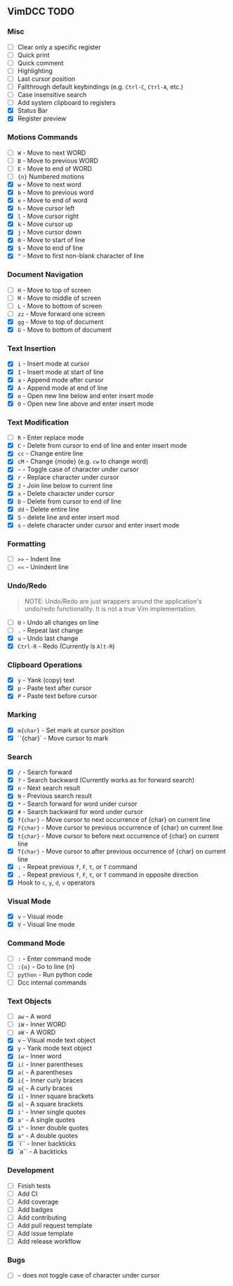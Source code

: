 ## VimDCC TODO

### Misc
- [ ] Clear only a specific register
- [ ] Quick print
- [ ] Quick comment
- [ ] Highlighting
- [ ] Last cursor position
- [ ] Fallthrough default keybindings (e.g. `Ctrl-C`, `Ctrl-A`, etc.)
- [ ] Case insensitive search
- [ ] Add system clipboard to registers
- [x] Status Bar
- [x] Register preview

### Motions Commands
- [ ] `W` - Move to next WORD
- [ ] `B` - Move to previous WORD
- [ ] `E` - Move to end of WORD
- [ ] `{n}` Numbered motions
- [x] `w` - Move to next word
- [x] `b` - Move to previous word
- [x] `e` - Move to end of word
- [x] `h` - Move cursor left
- [x] `l` - Move cursor right
- [x] `k` - Move cursor up
- [x] `j` - Move cursor down
- [x] `0` - Move to start of line
- [x] `$` - Move to end of line
- [x] `^` - Move to first non-blank character of line

### Document Navigation
- [ ] `H` - Move to top of screen
- [ ] `M` - Move to middle of screen
- [ ] `L` - Move to bottom of screen
- [ ] `zz` - Move forward one screen
- [x] `gg` - Move to top of document
- [x] `G` - Move to bottom of document

### Text Insertion
- [x] `i` - Insert mode at cursor
- [x] `I` - Insert mode at start of line
- [x] `a` - Append mode after cursor
- [x] `A` - Append mode at end of line
- [x] `o` - Open new line below and enter insert mode
- [x] `O` - Open new line above and enter insert mode

### Text Modification
- [ ] `R` - Enter replace mode
- [x] `C` - Delete from cursor to end of line and enter insert mode
- [x] `cc` - Change entire line
- [x] `cM` - Change {mode} (e.g. `cw` to change word)
- [x] `~` - Toggle case of character under cursor
- [x] `r` - Replace character under cursor
- [x] `J` - Join line below to current line
- [x] `x` - Delete character under cursor
- [x] `D` - Delete from cursor to end of line
- [x] `dd` - Delete entire line
- [x] `S` - delete line and enter insert mod
- [x] `s` - delete character under cursor and enter insert mode

### Formatting
- [ ] `>>` - Indent line
- [ ] `<<` - Unindent line

### Undo/Redo

> NOTE: Undo/Redo are just wrappers around the application's undo/redo functionality. It is not a true Vim implementation.

- [ ] `U` - Undo all changes on line
- [ ] `.` - Repeat last change
- [x] `u` - Undo last change
- [x] `Ctrl-R` - Redo (Currently is `Alt-R`)

### Clipboard Operations
- [x] `y` - Yank (copy) text
- [x] `p` - Paste text after cursor
- [x] `P` - Paste text before cursor

### Marking
- [x] `m{char}` - Set mark at cursor position
- [x] ``{char}` - Move cursor to mark

### Search
- [x] `/` - Search forward
- [x] `?` - Search backward (Currently works as for forward search)
- [x] `n` - Next search result
- [x] `N` - Previous search result
- [x] `*` - Search forward for word under cursor
- [x] `#` - Search backward for word under cursor
- [x] `f{char}` - Move cursor to next occurrence of {char} on current line
- [x] `F{char}` - Move cursor to previous occurrence of {char} on current line
- [x] `t{char}` - Move cursor to before next occurrence of {char} on current line
- [x] `T{char}` - Move cursor to after previous occurrence of {char} on current line
- [x] `;` - Repeat previous `f`, `F`, `t`, or `T` command
- [x] `,` - Repeat previous `f`, `F`, `t`, or `T` command in opposite direction
- [x] Hook to `c`, `y`, `d`, `v` operators

### Visual Mode
- [x] `v` - Visual mode
- [x] `V` - Visual line mode

### Command Mode
- [ ] `:` - Enter command mode
- [ ] `:{n}` - Go to line {n}
- [ ] `python` - Run python code
- [ ] Dcc internal commands

### Text Objects

- [ ] `aw` - A word
- [ ] `iW` - Inner WORD
- [ ] `aW` - A WORD
- [x] `v` - Visual mode text object
- [x] `y` - Yank mode text object
- [x] `iw` - Inner word
- [x] `i(` - Inner parentheses
- [x] `a(` - A parentheses
- [x] `i{` - Inner curly braces
- [x] `a{` - A curly braces
- [x] `i[` - Inner square brackets
- [x] `a[` - A square brackets
- [x] `i'` - Inner single quotes
- [x] `a'` - A single quotes
- [x] `i"` - Inner double quotes
- [x] `a"` - A double quotes
- [x] `i\`` - Inner backticks
- [x] `a\`` - A backticks

### Development

- [ ] Finish tests
- [ ] Add CI
- [ ] Add coverage
- [ ] Add badges
- [ ] Add contributing
- [ ] Add pull request template
- [ ] Add issue template
- [ ] Add release workflow

### Bugs

- [ ] `~` does not toggle case of character under cursor
